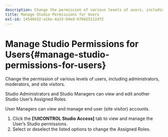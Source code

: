 ```yaml
---
description: Change the permission of various levels of users, including administrators, moderators, and site visitors.
title: Manage Studio Permissions for Users
exl-id: 14540432-a1be-4a33-b9ed-670425112df2
---
```

# Manage Studio Permissions for Users{#manage-studio-permissions-for-users}

Change the permission of various levels of users, including administrators, moderators, and site visitors.

Studio Administrators and Studio Managers can view and edit another Studio User’s Assigned Roles.

User Managers can view and manage end user (site visitor) accounts.

1. Click the **[!UICONTROL Studio Access]** tab to view and manage the User’s Studio permissions.
1. Select or deselect the listed options to change the Assigned Roles.
